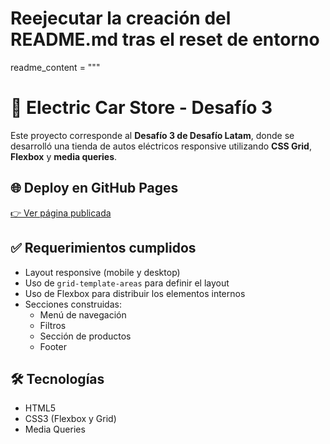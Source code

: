 # Reejecutar la creación del README.md tras el reset de entorno

readme_content = """
# 🚗 Electric Car Store - Desafío 3

Este proyecto corresponde al **Desafío 3 de Desafío Latam**, donde se desarrolló una tienda de autos eléctricos responsive utilizando **CSS Grid**, **Flexbox** y **media queries**.

## 🌐 **Deploy en GitHub Pages**

[👉 Ver página publicada](https://dayanajgp.github.io/m02-css-mediaqueries-carstore/)

## ✅ **Requerimientos cumplidos**

- Layout responsive (mobile y desktop)
- Uso de `grid-template-areas` para definir el layout
- Uso de Flexbox para distribuir los elementos internos
- Secciones construidas:
  - Menú de navegación
  - Filtros
  - Sección de productos
  - Footer

## 🛠️ **Tecnologías**

- HTML5
- CSS3 (Flexbox y Grid)
- Media Queries
